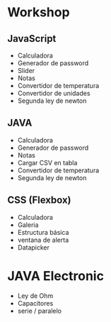 # Workshop 

## JavaScript

- Calculadora
- Generador de password
- Slider
- Notas
- Convertidor de temperatura
- Convertidor de unidades 
- Segunda ley de newton

## JAVA

- Calculadora
- Generador de password
- Notas 
- Cargar CSV en tabla
- Convertidor de temperatura
- Segunda ley de newton


## CSS (Flexbox)

- Calculadora
- Galeria
- Estructura básica
- ventana de alerta
- Datapicker

# JAVA Electronic

- Ley de Ohm
- Capacitores
- serie / paralelo
